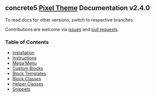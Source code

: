 ## concrete5 [Pixel Theme](https://www.concrete5.org/marketplace/themes/pixel/) Documentation v2.4.0

To read docs for other versions, switch to respective branches.

Contributions are welcome via [issues](https://github.com/shahroq/theme_pixel_docs/issues) and [pull requests](https://github.com/shahroq/theme_pixel_docs/pulls).

### Table of Contents
- [Installation](pages/installation.md)
- [Instructions](pages/instructions.md)
- [Mega Menu](pages/mega-menu.md)
- [Custom Blocks](pages/custom-blocks.md)
- [Block Templates](pages/block-templates.md)
- [Block Classes](pages/block-classes.md)
- [Helper Classes](pages/helper-classes.md)
- [Snippets](pages/snippets.md)
